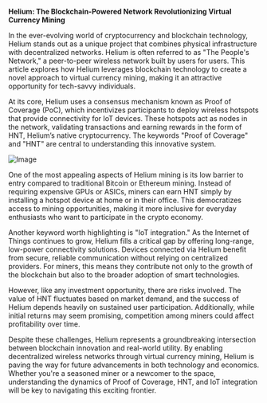 **Helium: The Blockchain-Powered Network Revolutionizing Virtual Currency Mining**

In the ever-evolving world of cryptocurrency and blockchain technology, Helium stands out as a unique project that combines physical infrastructure with decentralized networks. Helium is often referred to as "The People's Network," a peer-to-peer wireless network built by users for users. This article explores how Helium leverages blockchain technology to create a novel approach to virtual currency mining, making it an attractive opportunity for tech-savvy individuals.

At its core, Helium uses a consensus mechanism known as Proof of Coverage (PoC), which incentivizes participants to deploy wireless hotspots that provide connectivity for IoT devices. These hotspots act as nodes in the network, validating transactions and earning rewards in the form of HNT, Helium’s native cryptocurrency. The keywords "Proof of Coverage" and "HNT" are central to understanding this innovative system.

![Image](https://github.com/user-attachments/assets/31692037-0104-4703-abd1-696b6a7dd41b)

One of the most appealing aspects of Helium mining is its low barrier to entry compared to traditional Bitcoin or Ethereum mining. Instead of requiring expensive GPUs or ASICs, miners can earn HNT simply by installing a hotspot device at home or in their office. This democratizes access to mining opportunities, making it more inclusive for everyday enthusiasts who want to participate in the crypto economy.

Another keyword worth highlighting is "IoT integration." As the Internet of Things continues to grow, Helium fills a critical gap by offering long-range, low-power connectivity solutions. Devices connected via Helium benefit from secure, reliable communication without relying on centralized providers. For miners, this means they contribute not only to the growth of the blockchain but also to the broader adoption of smart technologies.

However, like any investment opportunity, there are risks involved. The value of HNT fluctuates based on market demand, and the success of Helium depends heavily on sustained user participation. Additionally, while initial returns may seem promising, competition among miners could affect profitability over time.

Despite these challenges, Helium represents a groundbreaking intersection between blockchain innovation and real-world utility. By enabling decentralized wireless networks through virtual currency mining, Helium is paving the way for future advancements in both technology and economics. Whether you're a seasoned miner or a newcomer to the space, understanding the dynamics of Proof of Coverage, HNT, and IoT integration will be key to navigating this exciting frontier.
